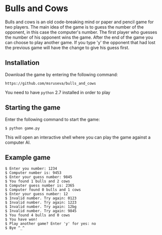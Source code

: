 # Bulls and Cows

Bulls and cows is an old code-breaking mind or paper and pencil game for two players. The main idea of the game is to guess the number of the opponent, in this case the computer's number. The first player who guesses the number of his opponent wins the game. After the end of the game you can choose to play another game. If you type 'y' the opponent that had lost the previous game will have the change to give his guess first.

## Installation

Download the game by entering the following command:

```
https://github.com/msruseva/bulls_and_cows
```

You need to have `python` 2.7 installed in order to play

## Starting the game

Enter the following command to start the game:

```
$ python game.py
```

This will open an interactive shell where you can play the game against a computer AI.

## Example game

```
$ Enter you number: 1234
$ Computer number is: 9453
$ Enter your guess number: 9845
$ You found 1 bulls and 2 cows
$ Computer guess number is: 2365
$ Computer found 0 bulls and 1 cows
$ Enter your guess number: 12
$ Invalid number. Try again: 0123
$ Invalid number. Try again: 1223
$ Invalid number. Try again: 12bg
$ Invalid number. Try again: 9845
$ You found 4 bulls and 0 cows
$ You have won!
$ Play another game? Enter 'y' for yes: no
$ Bye ^_^
```
